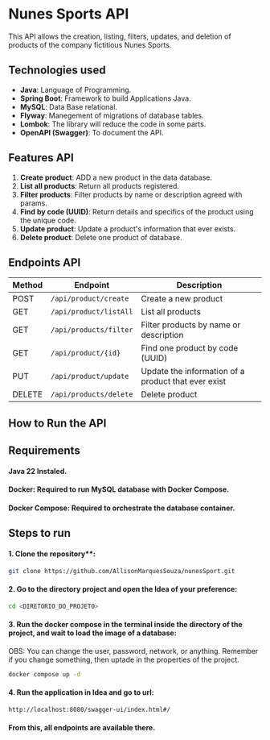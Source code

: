 # Nunes Sports API

This API allows the creation, listing, filters, updates, and deletion of products of the company fictitious Nunes Sports. 

## Technologies used

- **Java**: Language of Programming.
- **Spring Boot**: Framework to build Applications Java.
- **MySQL**: Data Base relational.
- **Flyway**: Manegement of migrations of database tables.
- **Lombok**: The library will reduce the code in some parts.
- **OpenAPI (Swagger)**: To document the API.

## Features API

1. **Create product**: ADD a new product in the data database.
2. **List all products**: Return all products registered.
3. **Filter products**: Filter products by name or description agreed with params.
4. **Find by code (UUID)**: Return details and specifics of the product using the unique code.
5. **Update product**: Update a product's information that ever exists.
6. **Delete product**: Delete one product of database.

## Endpoints API

| Method | Endpoint               | Description                                          |
|--------|------------------------|------------------------------------------------      |
| POST   | `/api/product/create`  | Create a new product                                 |
| GET    | `/api/product/listAll` | List all products                                    |
| GET    | `/api/products/filter` | Filter products by name or description               |
| GET    | `/api/product/{id}`    | Find one product by code (UUID)                      |
| PUT    | `/api/product/update`  | Update the information of a product that ever exist  |
| DELETE | `/api/products/delete` | Delete product                                       |


## How to Run the API
## Requirements

#### Java 22 Instaled.
#### Docker: Required to run MySQL database with Docker Compose.
#### Docker Compose: Required to orchestrate the database container.

## Steps to run
#### 1. Clone the repository**:
```sh
git clone https://github.com/AllisonMarquesSouza/nunesSport.git
```

#### 2. Go to the directory project and open the Idea of your preference:
```sh
cd <DIRETORIO_DO_PROJETO>
```

#### 3. Run the docker compose in the terminal inside the directory of the project, and wait to load the image of a database:
OBS: You can change the user, password, network, or anything. Remember if you change something, then uptade in the properties of the project.
```sh
docker compose up -d
```

#### 4. Run the application in Idea and go to url:
```sh
http://localhost:8080/swagger-ui/index.html#/ 
```
#### From this, all endpoints are available there.




